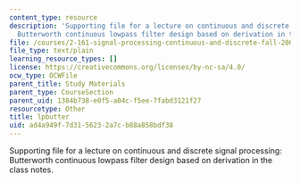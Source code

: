 ```yaml
---
content_type: resource
description: 'Supporting file for a lecture on continuous and discrete signal processing:
  Butterworth continuous lowpass filter design based on derivation in the class notes.'
file: /courses/2-161-signal-processing-continuous-and-discrete-fall-2008/ad4a949f7d3156232a7cb88a858bdf38_lpbutter.m
file_type: text/plain
learning_resource_types: []
license: https://creativecommons.org/licenses/by-nc-sa/4.0/
ocw_type: OCWFile
parent_title: Study Materials
parent_type: CourseSection
parent_uid: 1384b738-e0f5-a04c-f5ee-7fabd3121f27
resourcetype: Other
title: lpbutter
uid: ad4a949f-7d31-5623-2a7c-b88a858bdf38
---
```

Supporting file for a lecture on continuous and discrete signal processing: Butterworth continuous lowpass filter design based on derivation in the class notes.